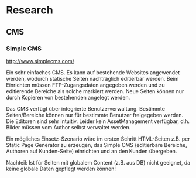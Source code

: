 # Research
## CMS
### Simple CMS
http://www.simplecms.com/

Ein sehr einfaches CMS. Es kann auf bestehende Websites angewendet werden, wodurch statische Seiten nachträglich editierbar werden. Beim Einrichten müssen FTP-Zugangsdaten angegeben werden und zu editierende Bereiche als solche markiert werden. Neue Seiten können nur durch Kopieren von bestehenden angelegt werden.

Das CMS verfügt über integrierte Benutzerverwaltung. Bestimmte Seiten/Bereiche können nur für bestimmte Benutzer freigegeben werden. Die Editoren sind sehr intuitiv. Leider kein AssetManagement verfügbar, d.h. Bilder müssen vom Author selbst verwaltet werden.

Ein mögliches Einsetz-Szenario wäre im ersten Schritt HTML-Seiten z.B. per Static Page Generator zu erzeugen, das Simple CMS (editierbare Bereiche, Authoren auf Kunden-Seite) einrichten und an den Kunden übergeben.

Nachteil: Ist für Seiten mit globalem Content (z.B. aus DB) nicht geeignet, da keine globale Daten gepflegt werden können!
